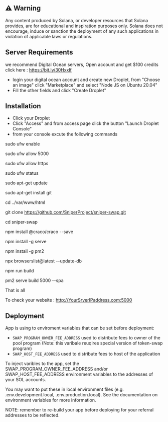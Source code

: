 ## ⚠️ Warning

Any content produced by Solana, or developer resources that Solana provides, are for educational and inspiration purposes only.  Solana does not encourage, induce or sanction the deployment of any such applications in violation of applicable laws or regulations.

## Server Requirements

we recommend Digital Ocean servers, Open account and get $100 credits click here : https://bit.ly/30HxxIf

* login your digital ocean account and create new Droplet, from "Choose an image" click "Marketplace" and select "Node JS on Ubuntu 20.04" 
* Fill the other fields and click "Create Droplet"

## Installation

* Click your Droplet
* Click "Access" and from access page click the button "Launch Droplet Console"
* from your console excute the following commands

sudo ufw enable

sudo ufw allow 5000

sudo ufw allow https

sudo ufw status

sudo apt-get update

sudo apt-get install git

cd ../var/www/html

git clone https://github.com/SniperProject/sniper-swap.git

cd sniper-swap

npm install @craco/craco --save

npm install -g serve

npm install -g pm2

npx browserslist@latest --update-db

npm run build

pm2 serve build 5000 --spa 


That is all 

To check your website :
http://YourSrverIPaddress.com:5000

## Deployment

App is using to enviroment variables that can be set before deployment:
* `SWAP_PROGRAM_OWNER_FEE_ADDRESS` used to distribute fees to owner of the pool program (Note: this varibale reuqires special version of token-swap program)
* `SWAP_HOST_FEE_ADDRESS` used to distribute fees to host of the application

To inject varibles to the app, set the SWAP_PROGRAM_OWNER_FEE_ADDRESS and/or SWAP_HOST_FEE_ADDRESS environment variables to the addresses of your SOL accounts.

You may want to put these in local environment files (e.g. .env.development.local, .env.production.local). See the documentation on environment variables for more information.

NOTE: remember to re-build your app before deploying for your referral addresses to be reflected.